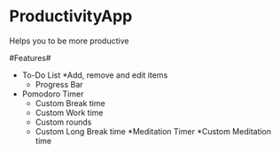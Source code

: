 # ProductivityApp
Helps you to be more productive

#Features#
    
* To-Do List
    *Add, remove and edit items
    * Progress Bar
* Pomodoro Timer
    * Custom Break time
    * Custom Work time
    * Custom rounds
    * Custom Long Break time
*Meditation Timer
    *Custom Meditation time